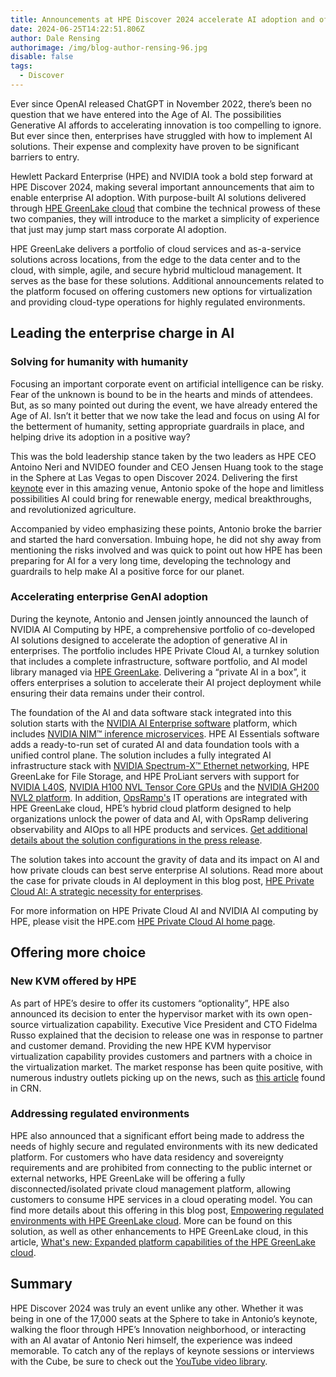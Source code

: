 ```yaml
---
title: Announcements at HPE Discover 2024 accelerate AI adoption and offer optionality
date: 2024-06-25T14:22:51.806Z
author: Dale Rensing
authorimage: /img/blog-author-rensing-96.jpg
disable: false
tags:
  - Discover
---
```

Ever since OpenAI released ChatGPT in November 2022, there’s been no question that we have entered into the Age of AI. The possibilities Generative AI affords to accelerating innovation is too compelling to ignore. But ever since then, enterprises have struggled with how to implement AI solutions. Their expense and complexity have proven to be significant barriers to entry.

Hewlett Packard Enterprise (HPE) and NVIDIA took a bold step forward at HPE Discover 2024, making several important announcements that aim to enable enterprise AI adoption. With purpose-built AI solutions delivered through [HPE GreenLake cloud](https://www.hpe.com/us/en/greenlake.html) that combine the technical prowess of these two companies, they will introduce to the market a simplicity of experience that just may jump start mass corporate AI adoption. 

HPE GreenLake delivers a portfolio of cloud services and as-a-service solutions across locations, from the edge to the data center and to the cloud, with simple, agile, and secure hybrid multicloud management. It serves as the base for these solutions. Additional announcements related to the platform focused on offering customers new options for virtualization and providing cloud-type operations for highly regulated environments. 

## Leading the enterprise charge in AI

### Solving for humanity with humanity

Focusing an important corporate event on artificial intelligence can be risky. Fear of the unknown is bound to be in the hearts and minds of attendees. But, as so many pointed out during the event, we have already entered the Age of AI. Isn’t it better that we now take the lead and focus on using AI for the betterment of humanity, setting appropriate guardrails in place, and helping drive its adoption in a positive way?

This was the bold leadership stance taken by the two leaders as HPE CEO Antoino Neri and NVIDEO founder and CEO Jensen Huang took to the stage in the Sphere at Las Vegas to open Discover 2024. Delivering the first [keynote](https://www.youtube.com/watch?v=p28lHtjWn5k) ever in this amazing venue, Antonio spoke of the hope and limitless possibilities AI could bring for renewable energy, medical breakthroughs, and revolutionized agriculture. 

Accompanied by video emphasizing these points, Antonio broke the barrier and started the hard conversation. Imbuing hope, he did not shy away from mentioning the risks involved and was quick to point out how HPE has been preparing for AI for a very long time, developing the technology and guardrails to help make AI a positive force for our planet.

### Accelerating enterprise GenAI adoption

During the keynote, Antonio and Jensen jointly announced the launch of NVIDIA AI Computing by HPE, a comprehensive portfolio of co-developed AI solutions designed to accelerate the adoption of generative AI in enterprises. The portfolio includes HPE Private Cloud AI, a turnkey solution that includes a complete infrastructure, software portfolio, and AI model library managed via [HPE GreenLake](https://www.hpe.com/us/en/greenlake.html). Delivering a “private AI in a box”, it offers enterprises a solution to accelerate their AI project deployment while ensuring their data remains under their control.

The foundation of the AI and data software stack integrated into this solution starts with the [NVIDIA AI Enterprise software](https://www.nvidia.com/en-us/data-center/products/ai-enterprise/) platform, which includes [NVIDIA NIM™ inference microservices](https://www.nvidia.com/en-us/ai/#referrer=ai-subdomain?ncid=pa-srch-goog-772333&_bt=697697685508&_bk=nvidia%20nim&_bm=e&_bn=g&_bg=165151891361&gad_source=1&gclid=EAIaIQobChMIlJ2kiNS4hgMVyi2tBh0XRw5KEAAYASAAEgI3ivD_BwE). HPE AI Essentials software adds a ready-to-run set of curated AI and data foundation tools with a unified control plane. The solution includes a fully integrated AI infrastructure stack with [NVIDIA Spectrum-X™ Ethernet networking](https://www.nvidia.com/en-us/networking/spectrumx/), HPE GreenLake for File Storage, and HPE ProLiant servers with support for [NVIDIA L40S](https://www.nvidia.com/en-us/data-center/l40s/), [NVIDIA H100 NVL Tensor Core GPUs](https://www.nvidia.com/en-us/data-center/h100/) and the [NVIDIA GH200 NVL2 platform](https://www.nvidia.com/en-us/data-center/grace-hopper-superchip/). In addition, [OpsRamp's](https://www.hpe.com/us/en/opsramp.html?jumpid=ps_tvmvd4zkn_aid-521080156&ef_id=CjwKCAjw1K-zBhBIEiwAWeCOF0lwzLIS76IvYTcWyzQOw935SmbZgRafDYLekOCalqkzT29SVp0WOxoC_FIQAvD_BwE:G:s&s_kwcid=AL!13472!3!702006004480!e!!g!!hpe%20opsramp!21375753832!169113463891&gad_source=1&gclid=CjwKCAjw1K-zBhBIEiwAWeCOF0lwzLIS76IvYTcWyzQOw935SmbZgRafDYLekOCalqkzT29SVp0WOxoC_FIQAvD_BwE) IT operations are integrated with HPE GreenLake cloud, HPE’s hybrid cloud platform designed to help organizations unlock the power of data and AI, with OpsRamp delivering observability and AIOps to all HPE products and services. [Get additional details about the solution configurations in the press release](https://www.hpe.com/us/en/newsroom/press-release/2024/06/hewlett-packard-enterprise-and-nvidia-announce-nvidia-ai-computing-by-hpe-to-accelerate-generative-ai-industrial-revolution.html).

The solution takes into account the gravity of data and its impact on AI and how private clouds can best serve enterprise AI solutions. Read more about the case for private clouds in AI deployment in this blog post, [HPE Private Cloud AI: A strategic necessity for enterprises](https://community.hpe.com/t5/ai-unlocked/hpe-private-cloud-ai-a-strategic-necessity-for-enterprises/ba-p/7217830).

For more information on HPE Private Cloud AI and NVIDIA AI computing by HPE, please visit the HPE.com [HPE Private Cloud AI home page](https://www.hpe.com/us/en/private-cloud-ai.html). 

## Offering more choice

### New KVM offered by HPE

As part of HPE’s desire to offer its customers “optionality”, HPE also announced its decision to enter the hypervisor market with its own open-source virtualization capability. Executive Vice President and CTO Fidelma Russo explained that the decision to release one was in response to partner and customer demand. Providing the new HPE KVM hypervisor virtualization capability provides customers and partners with a choice in the virtualization market. The market response has been quite positive, with numerous industry outlets picking up on the news, such as [this article](https://www.crn.com/news/virtualization/2024/cto-fidelma-russo-on-customer-choice-trust-and-why-hpe-now-has-its-own-virtualization-capability) found in CRN.

### Addressing regulated environments

HPE also announced that a significant effort being made to address the needs of highly secure and regulated environments with its new dedicated platform. For customers who have data residency and sovereignty requirements and are prohibited from connecting to the public internet or external networks, HPE GreenLake will be offering a fully disconnected/isolated private cloud management platform, allowing customers to consume HPE services in a cloud operating model. You can find more details about this offering in this blog post, [Empowering regulated environments with HPE GreenLake cloud](https://community.hpe.com/t5/the-cloud-experience-everywhere/empowering-regulated-environments-with-hpe-greenlake-cloud/ba-p/7217339). More can be found on this solution, as well as other enhancements to HPE GreenLake cloud, in this article, [What's new: Expanded platform capabilities of the HPE GreenLake cloud](https://community.hpe.com/t5/the-cloud-experience-everywhere/what-s-new-expanded-platform-capabilities-of-the-hpe-greenlake/ba-p/7217343).

## Summary

HPE Discover 2024 was truly an event unlike any other. Whether it was being in one of the 17,000 seats at the Sphere to take in Antonio’s keynote, walking the floor through HPE’s Innovation neighborhood, or interacting with an AI avatar of Antonio Neri himself, the experience was indeed memorable. To catch any of the replays of keynote sessions or interviews with the Cube, be sure to check out the [YouTube video library](https://www.youtube.com/watch?v=-FEzi51gs9g).
